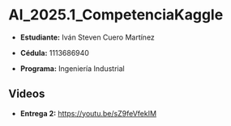 # AI_2025.1_CompetenciaKaggle

* **Estudiante:** Iván Steven Cuero Martínez

* **Cédula:** 1113686940

* **Programa:** Ingeniería Industrial


## Videos

* **Entrega 2:** https://youtu.be/sZ9feVfekIM
